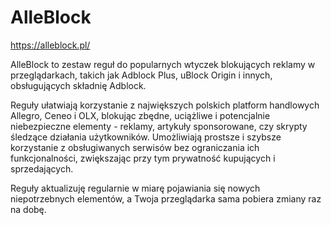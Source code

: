 # AlleBlock

https://alleblock.pl/

AlleBlock to zestaw reguł do popularnych wtyczek blokujących reklamy w przeglądarkach, takich jak Adblock Plus, uBlock Origin i innych, obsługujących składnię Adblock.

Reguły ułatwiają korzystanie z największych polskich platform handlowych Allegro, Ceneo i OLX, blokując zbędne, uciążliwe i potencjalnie niebezpieczne elementy - reklamy, artykuły sponsorowane, czy skrypty śledzące działania użytkowników. Umożliwiają prostsze i szybsze korzystanie z obsługiwanych serwisów bez ograniczania ich funkcjonalności, zwiększając przy tym prywatność kupujących i sprzedających.

Reguły aktualizuję regularnie w miarę pojawiania się nowych niepotrzebnych elementów, a Twoja przeglądarka sama pobiera zmiany raz na dobę.
